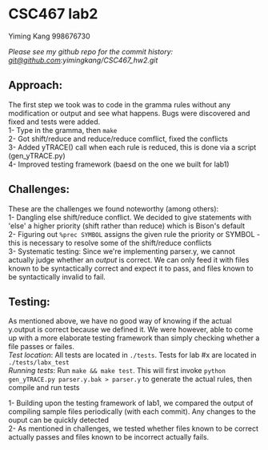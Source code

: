 CSC467 lab2
===========

Yiming Kang 998676730  

*Please see my github repo for the commit history: git@github.com:yimingkang/CSC467_hw2.git*  

Approach:
---------
The first step we took was to code in the gramma rules without any modification or output and see what happens. Bugs were discovered and fixed and tests were added.  
1- Type in the gramma, then `make`  
2- Got shift/reduce and reduce/reduce comflict, fixed the conflicts  
3- Added yTRACE() call when each rule is reduced, this is done via a script (gen\_yTRACE.py)  
4- Improved testing framework (baesd on the one we built for lab1)  

Challenges:
-----------
These are the challenges we found noteworthy (among others):  
1- Dangling else shift/reduce conflict. We decided to give statements with 'else' a higher priority (shift rather than reduce) which is Bison's default  
2- Figuring out `%prec SYMBOL` assigns the given rule the priority or SYMBOL - this is necessary to resolve some of the shift/reduce conflicts  
3- Systematic testing: Since we're implementing parser.y, we cannot actually judge whether an *output* is correct. We can only feed it with files known to be syntactically correct and expect it to pass, and files known to be syntactically invalid to fail.  

Testing:
--------
As mentioned above, we have no good way of knowing if the actual y.output is correct because we defined it. We were however, able to come up with a more elaborate testing framework than simply checking whether a file passes or failes.  
*Test location*: All tests are located in `./tests`. Tests for lab #x are located in `./tests/labx_test`  
*Running tests*: Run `make && make test`. This will first invoke `python gen_yTRACE.py parser.y.bak > parser.y` to generate the actual rules, then compile and run tests  

1- Building upon the testing framework of lab1, we compared the output of compiling sample files periodically (with each commit). Any changes to the ouput can be quickly detected  
2- As mentioned in challenges, we tested whether files known to be correct actually passes and files known to be incorrect actually fails.  
